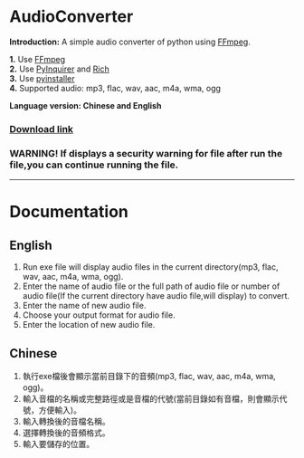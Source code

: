 # AudioConverter

**Introduction:** A simple audio converter of python using [FFmpeg](https://github.com/FFmpeg/FFmpeg).

**1.** Use [FFmpeg](https://github.com/FFmpeg/FFmpeg)<br>
**2.** Use [PyInquirer](https://github.com/CITGuru/PyInquirer) and [Rich](https://github.com/Textualize/rich)<br>
**3.** Use [pyinstaller](https://github.com/pyinstaller/pyinstaller)<br>
**4.** Supported audio: mp3, flac, wav, aac, m4a, wma, ogg<br>

**Language version: Chinese and English**<br>

### **[Download link](https://github.com/Lin-Rexter/AudioConverter/blob/main/dist/Audio_Converter.exe?raw=true)**

### WARNING! If displays a security warning for file after run the file,you can continue running the file.
________________________________________________________________________________________________________________________________________________

# Documentation

## English
1. Run exe file will display audio files in the current directory(mp3, flac, wav, aac, m4a, wma, ogg).
2. Enter the name of audio file or the full path of audio file or number of audio file(If the current directory have audio file,will display) to convert.
3. Enter the name of new audio file.
4. Choose your output format for audio file.
5. Enter the location of new audio file.

## Chinese
1. 執行exe檔後會顯示當前目錄下的音頻(mp3, flac, wav, aac, m4a, wma, ogg)。
2. 輸入音檔的名稱或完整路徑或是音檔的代號(當前目錄如有音檔，則會顯示代號，方便輸入)。
3. 輸入轉換後的音檔名稱。
4. 選擇轉換後的音頻格式。
5. 輸入要儲存的位置。